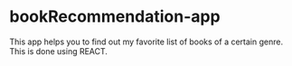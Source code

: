 # bookRecommendation-app
This app helps you to find out my favorite list of books of a certain genre. This is done using REACT.  
